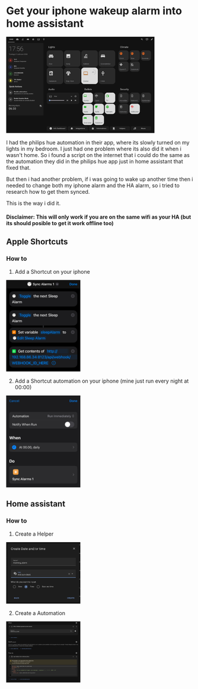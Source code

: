 # Get your iphone wakeup alarm into home assistant

<img src="./images/intro.png" width="400">

I had the philips hue automation in their app, where its slowly turned on my lights in my bedroom. I just had one problem where its also did it when i wasn't home.
So i found a script on the internet that i could do the same as the automation they did in the philips hue app just in home assistant that fixed that.

But then i had another problem, if i was going to wake up another time then i needed to change both my iphone alarm and the HA alarm, so i tried to research how to get them synced.

This is the way i did it.

#### Disclaimer: This will only work if you are on the same wifi as your HA (but its should posible to get it work offline too)

## Apple Shortcuts

### How to

1. Add a Shortcut on your iphone
<img src="./images/shortcut.jpeg" width="200">

2. Add a Shortcut automation on your iphone (mine just run every night at 00:00)
<img src="./images/shortcut-automation.jpeg" width="200">

## Home assistant

### How to

1. Create a Helper
<img src="./images/helper.png" width="200">

2. Create a Automation
<img src="./images/ha-automation.png" width="200">
